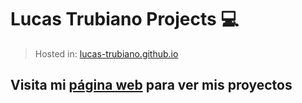 # Lucas Trubiano Projects 💻
> Hosted in: [lucas-trubiano.github.io](https://lucas-trubiano.github.io/)

## Visita mi [página web](https://lucas-trubiano.github.io/) para ver mis proyectos
